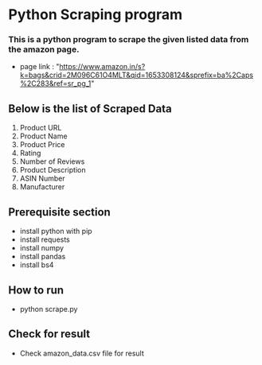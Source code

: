 # Python Scraping program
### This is a python program to scrape the given listed data from the amazon page.
- page link : "https://www.amazon.in/s?k=bags&crid=2M096C61O4MLT&qid=1653308124&sprefix=ba%2Caps%2C283&ref=sr_pg_1"
## Below is the list of Scraped Data 
1. Product URL
2. Product Name
3. Product Price
4. Rating
5. Number of Reviews
6. Product Description
7. ASIN Number
8. Manufacturer

## Prerequisite section 

- install python with pip
- install requests
- install numpy
- install pandas
- install bs4

## How to run 

- python scrape.py
  
## Check for result
- Check amazon_data.csv file for result
